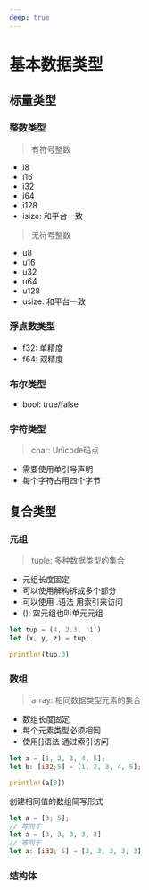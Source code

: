 ```yaml
---
deep: true
---
```


# 基本数据类型

## 标量类型

### 整数类型

> 有符号整数
- i8
- i16
- i32
- i64
- i128
- isize: 和平台一致

> 无符号整数
- u8
- u16
- u32
- u64
- u128
- usize: 和平台一致

### 浮点数类型

- f32: 单精度
- f64: 双精度

### 布尔类型

- bool: true/false

### 字符类型

> char: Unicode码点
- 需要使用单引号声明
- 每个字符占用四个字节

## 复合类型

### 元组

> tuple: 多种数据类型的集合
- 元组长度固定
- 可以使用解构拆成多个部分
- 可以使用 .语法 用索引来访问
- (): 空元组也叫单元元组

```rust
let tup = (4, 2.3, '1')
let (x, y, z) = tup;

println!(tup.0)
```

### 数组

> array: 相同数据类型元素的集合
- 数组长度固定
- 每个元素类型必须相同
- 使用[]语法 通过索引访问

```rust
let a = [1, 2, 3, 4, 5];
let b: [i32;5] = [1, 2, 3, 4, 5];

println!(a[0])
```

创建相同值的数组简写形式
```rust
let a = [3; 5];
// 等同于
let a = [3, 3, 3, 3, 3]
// 等同于
let a: [i32; 5] = [3, 3, 3, 3, 3]
```

### 结构体